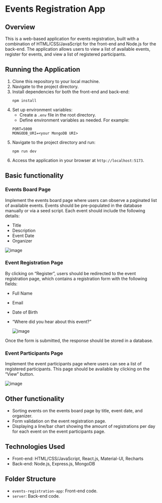 # Events Registration App

## Overview

This is a web-based application for events registration, built with a combination of HTML/CSS/JavaScript for the front-end and Node.js for the back-end. The application allows users to view a list of available events, register for events, and view a list of registered participants.

## Running the Application

1. Clone this repository to your local machine.
2. Navigate to the project directory.
3. Install dependencies for both the front-end and back-end:
   ```
   npm install
   ```
4. Set up environment variables:
   - Create a `.env` file in the root directory.
   - Define environment variables as needed. For example:
   ```
   PORT=5000
   MONGODB_URI=<your MongoDB URI>
   ```
5. Navigate to the project directory and run:
   ```
   npm run dev
   ```
7. Access the application in your browser at `http://localhost:5173`.

## Basic functionality

### Events Board Page
Implement the events board page where users can observe a paginated list of available events. Events should be pre-populated in the database manually or via a seed script. Each event should include the following details:

- Title
- Description
- Event Date
- Organizer

![image](https://github.com/SorokaDm/Events-Registration-App/assets/97941797/df4e1c9e-7373-4407-aad9-9c5661f470a1)

### Event Registration Page
By clicking on “Register”, users should be redirected to the event registration page, which contains a registration form with the following fields:

- Full Name
- Email
- Date of Birth
- “Where did you hear about this event?”

  ![image](https://github.com/SorokaDm/Events-Registration-App/assets/97941797/1f13d4f4-2007-4001-b8be-a4154cf65a51)

Once the form is submitted, the response should be stored in a database.

### Event Participants Page
Implement the event participants page where users can see a list of registered participants. This page should be available by clicking on the “View” button.

![image](https://github.com/SorokaDm/Events-Registration-App/assets/97941797/c325ea8b-4c37-41aa-92a6-3280c388c2a0)

## Other functionality

- Sorting events on the events board page by title, event date, and organizer.
- Form validation on the event registration page.
- Displaying a line/bar chart showing the amount of registrations per day for each event on the event participants page.

## Technologies Used

- Front-end: HTML/CSS/JavaScript, React.js, Material-UI, Recharts
- Back-end: Node.js, Express.js, MongoDB

## Folder Structure

- `events-registration-app`: Front-end code.
- `server`: Back-end code.
